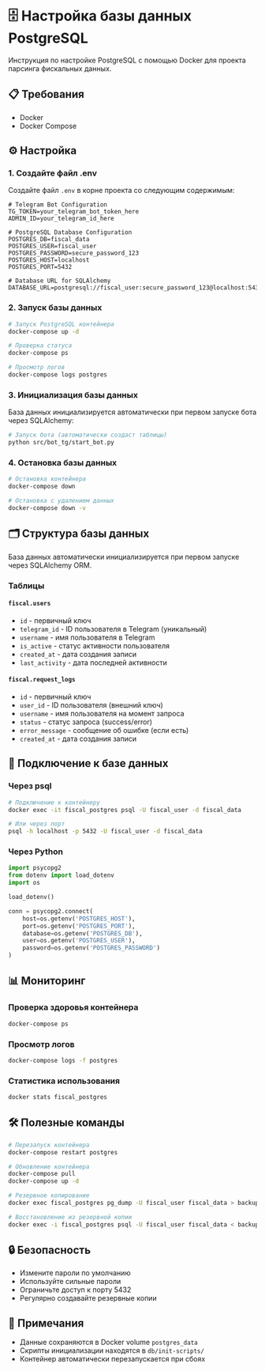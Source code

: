 # 🗄️ Настройка базы данных PostgreSQL

Инструкция по настройке PostgreSQL с помощью Docker для проекта парсинга фискальных данных.

## 📋 Требования

- Docker
- Docker Compose

## ⚙️ Настройка

### 1. Создайте файл .env

Создайте файл `.env` в корне проекта со следующим содержимым:

```env
# Telegram Bot Configuration
TG_TOKEN=your_telegram_bot_token_here
ADMIN_ID=your_telegram_id_here

# PostgreSQL Database Configuration
POSTGRES_DB=fiscal_data
POSTGRES_USER=fiscal_user
POSTGRES_PASSWORD=secure_password_123
POSTGRES_HOST=localhost
POSTGRES_PORT=5432

# Database URL for SQLAlchemy
DATABASE_URL=postgresql://fiscal_user:secure_password_123@localhost:5432/fiscal_data
```

### 2. Запуск базы данных

```bash
# Запуск PostgreSQL контейнера
docker-compose up -d

# Проверка статуса
docker-compose ps

# Просмотр логов
docker-compose logs postgres
```

### 3. Инициализация базы данных

База данных инициализируется автоматически при первом запуске бота через SQLAlchemy:

```bash
# Запуск бота (автоматически создаст таблицы)
python src/bot_tg/start_bot.py
```

### 4. Остановка базы данных

```bash
# Остановка контейнера
docker-compose down

# Остановка с удалением данных
docker-compose down -v
```

## 🗂️ Структура базы данных

База данных автоматически инициализируется при первом запуске через SQLAlchemy ORM.

### Таблицы

#### `fiscal.users`
- `id` - первичный ключ
- `telegram_id` - ID пользователя в Telegram (уникальный)
- `username` - имя пользователя в Telegram
- `is_active` - статус активности пользователя
- `created_at` - дата создания записи
- `last_activity` - дата последней активности

#### `fiscal.request_logs`
- `id` - первичный ключ
- `user_id` - ID пользователя (внешний ключ)
- `username` - имя пользователя на момент запроса
- `status` - статус запроса (success/error)
- `error_message` - сообщение об ошибке (если есть)
- `created_at` - дата создания записи

## 🔧 Подключение к базе данных

### Через psql

```bash
# Подключение к контейнеру
docker exec -it fiscal_postgres psql -U fiscal_user -d fiscal_data

# Или через порт
psql -h localhost -p 5432 -U fiscal_user -d fiscal_data
```

### Через Python

```python
import psycopg2
from dotenv import load_dotenv
import os

load_dotenv()

conn = psycopg2.connect(
    host=os.getenv('POSTGRES_HOST'),
    port=os.getenv('POSTGRES_PORT'),
    database=os.getenv('POSTGRES_DB'),
    user=os.getenv('POSTGRES_USER'),
    password=os.getenv('POSTGRES_PASSWORD')
)
```

## 📊 Мониторинг

### Проверка здоровья контейнера

```bash
docker-compose ps
```

### Просмотр логов

```bash
docker-compose logs -f postgres
```

### Статистика использования

```bash
docker stats fiscal_postgres
```

## 🛠️ Полезные команды

```bash
# Перезапуск контейнера
docker-compose restart postgres

# Обновление контейнера
docker-compose pull
docker-compose up -d

# Резервное копирование
docker exec fiscal_postgres pg_dump -U fiscal_user fiscal_data > backup.sql

# Восстановление из резервной копии
docker exec -i fiscal_postgres psql -U fiscal_user fiscal_data < backup.sql
```

## 🔒 Безопасность

- Измените пароли по умолчанию
- Используйте сильные пароли
- Ограничьте доступ к порту 5432
- Регулярно создавайте резервные копии

## 📝 Примечания

- Данные сохраняются в Docker volume `postgres_data`
- Скрипты инициализации находятся в `db/init-scripts/`
- Контейнер автоматически перезапускается при сбоях
